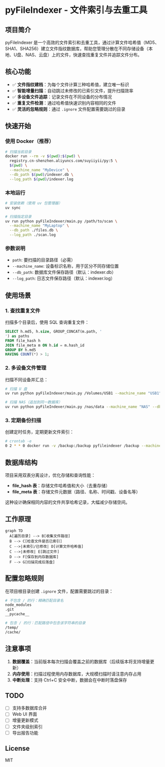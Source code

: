 # pyFileIndexer - 文件索引与去重工具

## 项目简介

pyFileIndexer 是一个高效的文件索引和去重工具，通过计算文件哈希值（MD5、SHA1、SHA256）建立文件指纹数据库，帮助您管理分散在不同存储设备（本地、U盘、NAS、云盘）上的文件，快速查找重复文件并追踪文件分布。

## 核心功能

- ✅ **文件指纹建档**：为每个文件计算三种哈希值，建立唯一标识
- ✅ **智能增量扫描**：自动跳过未修改的已索引文件，提升扫描效率
- ✅ **多设备文件追踪**：记录文件在不同设备的分布情况
- ✅ **重复文件检测**：通过哈希值快速识别内容相同的文件
- ✅ **灵活的忽略规则**：通过 `.ignore` 文件配置需要跳过的目录

## 快速开始

### 使用 Docker（推荐）

```bash
# 扫描当前目录
docker run --rm -v $(pwd):$(pwd) \
  registry.cn-shenzhen.aliyuncs.com/suyiiyii/py:5 \
  $(pwd) \
  --machine_name "MyDevice" \
  --db_path $(pwd)/indexer.db \
  --log_path $(pwd)/indexer.log
```

### 本地运行

```bash
# 安装依赖（使用 uv 包管理器）
uv sync

# 扫描指定目录
uv run python pyFileIndexer/main.py /path/to/scan \
  --machine_name "MyLaptop" \
  --db_path ./files.db \
  --log_path ./scan.log
```

### 参数说明

- `path`: 要扫描的目录路径（必需）
- `--machine_name`: 设备标识名称，用于区分不同存储位置
- `--db_path`: 数据库文件保存路径（默认：indexer.db）
- `--log_path`: 日志文件保存路径（默认：indexer.log）

## 使用场景

### 1. 查找重复文件
扫描多个目录后，使用 SQL 查询重复文件：
```sql
SELECT h.md5, h.size, GROUP_CONCAT(m.path, '
') as paths
FROM file_hash h
JOIN file_meta m ON h.id = m.hash_id
GROUP BY h.md5
HAVING COUNT(*) > 1;
```

### 2. 多设备文件管理
扫描不同设备并汇总：
```bash
# 扫描 U 盘
uv run python pyFileIndexer/main.py /Volumes/USB1 --machine_name "USB1" --db_path all_files.db

# 扫描 NAS（追加到同一数据库）
uv run python pyFileIndexer/main.py /nas/data --machine_name "NAS" --db_path all_files.db
```

### 3. 定期备份扫描
创建定时任务，定期更新文件索引：
```bash
# crontab -e
0 2 * * 0 docker run -v /backup:/backup pyfileindexer /backup --machine_name "BackupDisk" --db_path /backup/index.db
```

## 数据库结构

项目采用双表分离设计，优化存储和查询性能：

- **file_hash 表**：存储文件哈希值和大小（去重存储）
- **file_meta 表**：存储文件元数据（路径、名称、时间戳、设备名等）

这种设计确保相同内容的文件共享哈希记录，大幅减少存储空间。

## 工作原理

```mermaid
graph TD
  A[遍历目录] --> B[收集文件路径]
  B --> C[检查文件是否已索引]
  C -->|未索引/已修改| D[计算文件哈希值]
  C -->|未修改| E[跳过文件]
  D --> F[保存到内存数据库]
  F --> G[扫描完成后落盘]
```

## 配置忽略规则

在项目根目录创建 `.ignore` 文件，配置需要跳过的目录：

```bash
# 不包含 / 的行：精确匹配目录名
node_modules
.git
__pycache__

# 包含 / 的行：匹配路径中包含该字符串的目录
/temp/
/cache/
```

## 注意事项

1. **数据覆盖**：当前版本每次扫描会覆盖之前的数据库（后续版本将支持增量更新）
2. **内存使用**：扫描过程使用内存数据库，大规模扫描时请注意内存占用
3. **中断处理**：支持 Ctrl+C 安全中断，数据会在中断时落盘保存

## TODO

- [ ] 支持多数据库合并
- [ ] Web UI 界面
- [ ] 增量更新模式
- [ ] 文件夹级别索引
- [ ] 导出报告功能

## License

MIT
